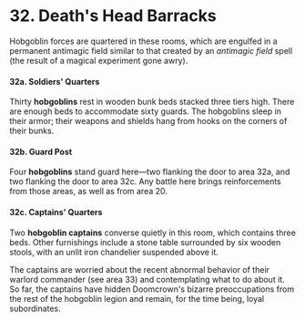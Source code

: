 # 32. Death's Head Barracks

Hobgoblin forces are quartered in these rooms, which are engulfed in a permanent antimagic field similar to that created by an *antimagic field* spell (the result of a magical experiment gone awry).

#### 32a. Soldiers' Quarters

Thirty **hobgoblins** rest in wooden bunk beds stacked three tiers high. There are enough beds to accommodate sixty guards. The hobgoblins sleep in their armor; their weapons and shields hang from hooks on the corners of their bunks.

#### 32b. Guard Post

Four **hobgoblins** stand guard here—two flanking the door to area 32a, and two flanking the door to area 32c. Any battle here brings reinforcements from those areas, as well as from area 20.

#### 32c. Captains' Quarters

Two **hobgoblin captains** converse quietly in this room, which contains three beds. Other furnishings include a stone table surrounded by six wooden stools, with an unlit iron chandelier suspended above it.

The captains are worried about the recent abnormal behavior of their warlord commander (see area 33) and contemplating what to do about it. So far, the captains have hidden Doomcrown's bizarre preoccupations from the rest of the hobgoblin legion and remain, for the time being, loyal subordinates.